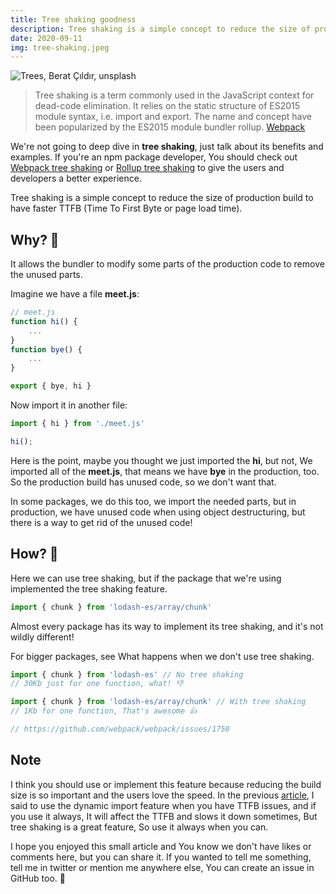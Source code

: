 ```yaml
---
title: Tree shaking goodness
description: Tree shaking is a simple concept to reduce the size of production build to have faster TTFB (Time To First Byte or page load time)...
date: 2020-09-11
img: tree-shaking.jpeg
---
```


![Trees, Berat Çıldır, unsplash](tree-shaking.jpeg)

> Tree shaking is a term commonly used in the JavaScript context for dead-code elimination. It relies on the static structure of ES2015 module syntax, i.e. import and export. The name and concept have been popularized by the ES2015 module bundler rollup. [Webpack](https://webpack.js.org/guides/tree-shaking/)

We're not going to deep dive in **tree shaking**, just talk about its benefits and examples. If you're an npm package developer, You should check out [Webpack tree shaking](https://webpack.js.org/guides/tree-shaking/) or [Rollup tree shaking](https://rollupjs.org/guide/en/#tree-shaking) to give the users and developers a better experience.

Tree shaking is a simple concept to reduce the size of production build to have faster TTFB (Time To First Byte or page load time).

## Why? 🤔
It allows the bundler to modify some parts of the production code to remove the unused parts. 

Imagine we have a file **meet.js**: 
```js
// meet.js
function hi() {
    ...
}
function bye() {
    ...
}

export { bye, hi }
```
Now import it in another file: 
```js
import { hi } from './meet.js'

hi();
```
Here is the point, maybe you thought we just imported the **hi**, but not, We imported all of the **meet.js**, that means we have **bye** in the production, too. So the production build has unused code, so we don't want that.

In some packages, we do this too, we import the needed parts, but in production, we have unused code when using object destructuring, but there is a way to get rid of the unused code! 

## How? 😬

Here we can use tree shaking, but if the package that we're using implemented the tree shaking feature.
```js
import { chunk } from 'lodash-es/array/chunk'
```
Almost every package has its way to implement its tree shaking, and it's not wildly different!

For bigger packages, see What happens when we don't use tree shaking. 
```js 
import { chunk } from 'lodash-es' // No tree shaking
// 30Kb just for one function, what! 👎

import { chunk } from 'lodash-es/array/chunk' // With tree shaking
// 1Kb for one function, That's awesome 👍

// https://github.com/webpack/webpack/issues/1750
```

## Note
I think you should use or implement this feature because reducing the build size is so important and the users love the speed. In the previous [article](/post/Next-Dynamic-imports), I said to use the dynamic import feature when you have TTFB issues, and if you use it always, It will affect the TTFB and slows it down sometimes, But tree shaking is a great feature, So use it always when you can.

I hope you enjoyed this small article and You know we don't have likes or comments here, but you can share it. If you wanted to tell me something, tell me in twitter or mention me anywhere else, You can create an issue in GitHub too. 🐞